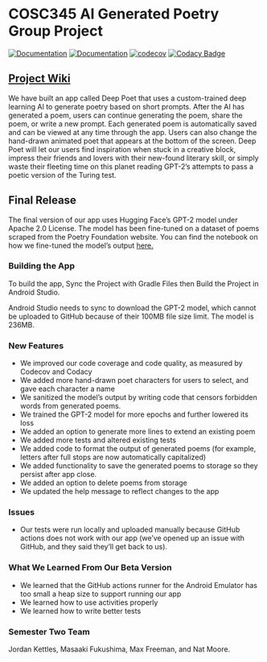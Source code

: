 # COSC345 AI Generated Poetry Group Project
[![Documentation](https://github.com/jordankettles/345-group-project/actions/workflows/documentation.yml/badge.svg)](https://github.com/jordankettles/345-group-project/actions/workflows/documentation.yml)
[![Documentation](https://github.com/jordankettles/345-group-project/actions/workflows/android.yml/badge.svg)](https://github.com/jordankettles/345-group-project/actions/workflows/android.yml)
[![codecov](https://codecov.io/gh/jordankettles/345-group-project/branch/main/graph/badge.svg?token=O6ADELJECI)](https://codecov.io/gh/jordankettles/345-group-project)
[![Codacy Badge](https://app.codacy.com/project/badge/Grade/54b9bb2d15b14967853a825d9a0b5d87)](https://www.codacy.com/gh/jordankettles/345-group-project/dashboard?utm_source=github.com&amp;utm_medium=referral&amp;utm_content=jordankettles/345-group-project&amp;utm_campaign=Badge_Grade)
## [Project Wiki](https://github.com/jordankettles/345-group-project/wiki/)
We have built an app called Deep Poet that uses a custom-trained deep learning AI to generate poetry based on short prompts. After the AI has generated a poem, users can continue generating the poem, share the poem, or write a new prompt. Each generated poem is automatically saved and can be viewed at any time through the app. Users can also change the hand-drawn animated poet that appears at the bottom of the screen. 
Deep Poet will let our users find inspiration when stuck in a creative block, impress their friends and lovers with their new-found literary skill, or simply waste their fleeting time on this planet reading GPT-2’s attempts to pass a poetic version of the Turing test.

## Final Release
The final version of our app uses Hugging Face’s GPT-2 model under Apache 2.0 License. The model has been fine-tuned on a dataset of poems scraped from the Poetry Foundation website. You can find the notebook on how we fine-tuned the model’s output [here.](https://github.com/jordankettles/345-group-project/tree/main/gpt2-notebook)

### Building the App
To build the app, Sync the Project with Gradle Files then Build the Project in Android Studio.

Android Studio needs to sync to download the GPT-2 model, which cannot be uploaded to GitHub because of their 100MB file size limit. The model is 236MB.    

### New Features
* We improved our code coverage and code quality, as measured by Codecov and Codacy
* We added more hand-drawn poet characters for users to select, and gave each character a name
* We sanitized the model’s output by writing code that censors forbidden words from generated poems.
* We trained the GPT-2 model for more epochs and further lowered its loss 
* We added an option to generate more lines to extend an existing poem
* We added more tests and altered existing tests 
* We added code to format the output of generated poems (for example, letters after full stops are now automatically capitalized) 
* We added functionality to save the generated poems to storage so they persist after app close.
* We added an option to delete poems from storage
* We updated the help message to reflect changes to the app

### Issues
* Our tests were run locally and uploaded manually because GitHub actions does not work with our app (we’ve opened up an issue with GitHub, and they said they’ll get back to us).

### What We Learned From Our Beta Version
* We learned that the GitHub actions runner for the Android Emulator has too small a heap size to support running our app
* We learned how to use activities properly
* We learned how to write better tests

### Semester Two Team
Jordan Kettles, Masaaki Fukushima, Max Freeman, and Nat Moore. 
